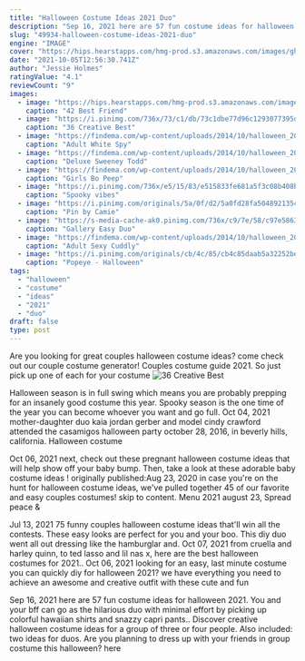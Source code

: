 ```yaml
---
title: "Halloween Costume Ideas 2021 Duo"
description: "Sep 16, 2021 here are 57 fun costume ideas for halloween 2021.  You and your bff can go as the hilarious duo with minimal effort by picking up colorful hawaiian shirts and snazzy capri pants."
slug: "49934-halloween-costume-ideas-2021-duo"
engine: "IMAGE"
cover: "https://hips.hearstapps.com/hmg-prod.s3.amazonaws.com/images/gh-061220-best-friend-halloween-costumes-1593448558.png?crop=0.502xw:1.00xh;0.260xw,0&resize=640:*"
date: "2021-10-05T12:56:30.741Z"
author: "Jessie Holmes"
ratingValue: "4.1"
reviewCount: "9"
images:
  - image: "https://hips.hearstapps.com/hmg-prod.s3.amazonaws.com/images/gh-061220-best-friend-halloween-costumes-1593448558.png?crop=0.502xw:1.00xh;0.260xw,0&resize=640:*"
    caption: "42 Best Friend"
  - image: "https://i.pinimg.com/736x/73/c1/db/73c1dbe77d96c1293077395d6017c4d3.jpg"
    caption: "36 Creative Best"
  - image: "https://findema.com/wp-content/uploads/2014/10/halloween_20145679-600x600.jpg"
    caption: "Adult White Spy"
  - image: "https://findema.com/wp-content/uploads/2014/10/halloween_20144249.jpg"
    caption: "Deluxe Sweeney Todd"
  - image: "https://findema.com/wp-content/uploads/2014/10/halloween_20144276.jpg"
    caption: "Girls Bo Peep"
  - image: "https://i.pinimg.com/736x/e5/15/83/e515833fe681a5f3c08b408bede1d9f9.jpg"
    caption: "Spooky vibes"
  - image: "https://i.pinimg.com/originals/5a/0f/d2/5a0fd28fa504892135c28456c964b609.jpg"
    caption: "Pin by Camie"
  - image: "https://s-media-cache-ak0.pinimg.com/736x/c9/7e/58/c97e58631328d0bace9fccb06e3aa285.jpg"
    caption: "Gallery Easy Duo"
  - image: "https://findema.com/wp-content/uploads/2014/10/halloween_20141130.jpg"
    caption: "Adult Sexy Cuddly"
  - image: "https://i.pinimg.com/originals/cb/4c/85/cb4c85daab5a32252be28b802dbe1993.jpg"
    caption: "Popeye - Halloween"
tags:
  - "halloween"
  - "costume"
  - "ideas"
  - "2021"
  - "duo"
draft: false
type: post
---
```


Are you looking for great couples halloween costume ideas? come check out our couple costume generator!  Couples costume guide 2021. So just pick up one of each for your costume
![36 Creative Best](https://i.pinimg.com/736x/73/c1/db/73c1dbe77d96c1293077395d6017c4d3.jpg "36 Creative Best")

Halloween season is in full swing which means you are probably prepping for an insanely good costume this year. Spooky season is the one time of the year you can become whoever you want and go full. Oct 04, 2021 mother-daughter duo kaia jordan gerber and model cindy crawford attended the casamigos halloween party october 28, 2016, in beverly hills, california.  Halloween costume
<!--inArticleAds-->

<!--galleryOne-->

Oct 06, 2021 next, check out these pregnant halloween costume ideas that will help show off your baby bump. Then, take a look at these adorable baby costume ideas ! originally published:Aug 23, 2020 in case you're on the hunt for halloween costume ideas, we've pulled together 45 of our favorite and easy couples costumes! skip to content. Menu  2021 august 23, Spread peace &
<!--inArticleAds-->

<!--galleryTwo-->

Jul 13, 2021 75 funny couples halloween costume ideas that'll win all the contests. These easy looks are perfect for you and your boo.  This diy duo went all out dressing like the hamburglar and. Oct 07, 2021 from cruella and harley quinn, to ted lasso and lil nas x, here are the best halloween costumes for 2021.. Oct 06, 2021 looking for an easy, last minute costume you can quickly diy for halloween 2021? we have everything you need to achieve an awesome and creative outfit with these cute and fun
<!--galleryThree-->

Sep 16, 2021 here are 57 fun costume ideas for halloween 2021.  You and your bff can go as the hilarious duo with minimal effort by picking up colorful hawaiian shirts and snazzy capri pants.. Discover creative halloween costume ideas for a group of three or four people. Also included: two ideas for duos. Are you planning to dress up with your friends in group costume this halloween? here
